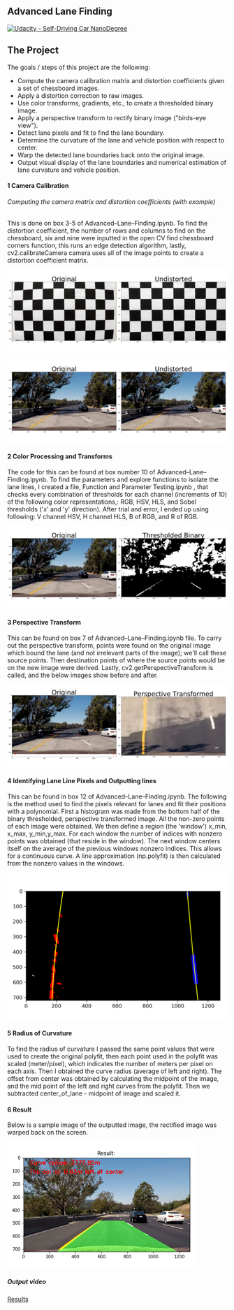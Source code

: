 ## Advanced Lane Finding
[![Udacity - Self-Driving Car NanoDegree](https://s3.amazonaws.com/udacity-sdc/github/shield-carnd.svg)](http://www.udacity.com/drive)


[//]: # (Image References)

[image1]: ./output-images/original-undistorted.png "Undistorted"
[image2]: ./output-images/road-original-undistorted.png "Undistorted Road"
[image3]: ./output-images/threshold-binary.png "Threshold Binary"
[image4]: ./output-images/Transformed.png "Region"
[image5]: ./output-images/Lines.png "Transformed Mask"
[image6]: ./output-images/result.png "Brightness Changed"

The Project
---

The goals / steps of this project are the following:

* Compute the camera calibration matrix and distortion coefficients given a set of chessboard images.
* Apply a distortion correction to raw images.
* Use color transforms, gradients, etc., to create a thresholded binary image.
* Apply a perspective transform to rectify binary image ("birds-eye view").
* Detect lane pixels and fit to find the lane boundary.
* Determine the curvature of the lane and vehicle position with respect to center.
* Warp the detected lane boundaries back onto the original image.
* Output visual display of the lane boundaries and numerical estimation of lane curvature and vehicle position.




#### 1 Camera Calibration
###### Computing the camera matrix and distortion coefficients (with example)

This is done on box 3-5 of Advanced–Lane–Finding.ipynb. To find the distortion coefficient, the number of rows and columns to find on the chessboard, six and nine were inputted in the open CV find chessboard corners function, this runs an edge detection algorithm, lastly, cv2.calibrateCamera camera uses all of the image points to create a distortion coefficient matrix.

![Undistorted][image1]

![Undistorted-also][image2]

#### 2 Color Processing and Transforms
The code for this can be found at box number 10 of Advanced–Lane–Finding.ipynb. To find the parameters and explore functions to isolate the lane lines, I created a file, Function and Parameter Testing.ipynb
, that checks every combination of thresholds for each channel (increments of 10) of the following color representations,: RGB, HSV, HLS, and Sobel thresholds ('x' and 'y' direction). After trial and error, I ended up using following: V channel HSV, H channel HLS, B of RGB, and R of RGB.

![Color Transformed][image3]

#### 3 Perspective Transform
This can be found on box 7 of Advanced–Lane–Finding.ipynb file. To carry out the perspective transform, points were found on the original image which bound the lane (and not irrelevant parts of the image); we'll call these source points. Then destination points of where the source points would be on the new image were derived. Lastly, cv2.getPerspectiveTransform is called, and the below images show before and after.

![Warped Perspective][image4]

#### 4 Identifying Lane Line Pixels and Outputting lines

This can be found in box 12 of Advanced–Lane–Finding.ipynb. The following is the method used to find the pixels relevant for lanes and fit their positions with a polynomial. First a histogram was made from the bottom half of the binary thresholded, perspective transformed image. All the non-zero points of each image were obtained. We then define a region (the 'window') x_min, x_max, y_min,y_max. For each window the number of indices with nonzero points was obtained (that reside in the window). The next window centers itself on the average of the previous windows nonzero indices. This allows for a continuous curve. A line approximation (np.polyfit) is then calculated from the nonzero values in the windows.

![lines][image5]

#### 5 Radius of Curvature

To find the radius of curvature I passed the same point values that were used to create the original polyfit, then each point used in the polyfit was scaled (meter/pixel), which indicates the number of meters per pixel on each axis. Then I obtained the curve radius (average of left and right). The offset from center was obtained by calculating the midpoint of the image, and the mid point of the left and right curves from the polyfit. Then we subtracted center_of_lane - midpoint of image and scaled it.

#### 6 Result
Below is a sample image of the outputted image, the rectified image was warped back on the screen.

![Pipeline output][image6]
##### Output video
[Results](https://github.com/leclair-7/CarND-Advanced-Lane-Lines/blob/master/results.mp4)
